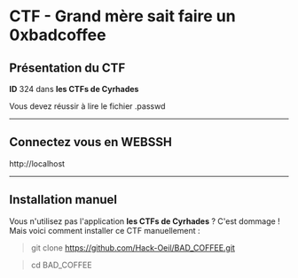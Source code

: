 # CTF - Grand mère sait faire un 0xbadcoffee

## Présentation du CTF 
**ID** 324 dans **les CTFs de Cyrhades**

Vous devez réussir à lire le fichier .passwd

-----------

## Connectez vous en WEBSSH
http://localhost


-----------

## Installation manuel
Vous n'utilisez pas l'application **les CTFs de Cyrhades** ? C'est dommage !
Mais voici comment installer ce CTF manuellement :

> git clone https://github.com/Hack-Oeil/BAD_COFFEE.git

> cd BAD_COFFEE
